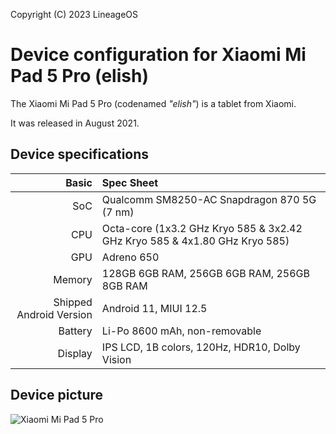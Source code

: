 Copyright (C) 2023 LineageOS

Device configuration for Xiaomi Mi Pad 5 Pro (elish)
=========================================

The Xiaomi Mi Pad 5 Pro (codenamed _"elish"_) is a tablet from Xiaomi.

It was released in August 2021.

## Device specifications

Basic   | Spec Sheet
-------:|:-------------------------
SoC     | Qualcomm SM8250-AC Snapdragon 870 5G (7 nm)
CPU     | Octa-core (1x3.2 GHz Kryo 585 & 3x2.42 GHz Kryo 585 & 4x1.80 GHz Kryo 585)
GPU     | Adreno 650
Memory  | 128GB 6GB RAM, 256GB 6GB RAM, 256GB 8GB RAM
Shipped Android Version | Android 11, MIUI 12.5
Battery | Li-Po 8600 mAh, non-removable
Display | IPS LCD, 1B colors, 120Hz, HDR10, Dolby Vision

## Device picture

![Xiaomi Mi Pad 5 Pro](https://cdn.cnbj0.fds.api.mi-img.com/b2c-shopapi-pms/pms_1640768539.98629966.jpg "Xiaomi Mi Pad 5 Pro")